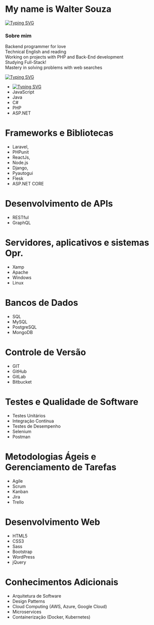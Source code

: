 # My name is Walter Souza

[![Typing SVG](https://readme-typing-svg.demolab.com?font=San+fransisco&pause=1000&color=F7310D&random=false&width=435&lines=I'm+a+backend+programmer)](https://git.io/typing-svg)

### Sobre mim
Backend programmer for love <br>
Technical English and reading <br>
Working on projects with PHP and Back-End development <br>
Studying Full-Stack! <br>
Mastery in solving problems with web searches <br>

[![Typing SVG](https://readme-typing-svg.demolab.com?font=San+fransisco&pause=1000&color=0013F7&random=false&width=435&lines=%23+Programming+languages)](https://git.io/typing-svg)                 
- [![Typing SVG](https://readme-typing-svg.demolab.com?font=San+fransisco&pause=1000&color=F70000&random=false&width=435&lines=Python)](https://git.io/typing-svg)                                     
- JavaScript                                    
- Java                                   
- C#                                 
- PHP                     
- ASP.NET  

 # Frameworks e Bibliotecas
- Laravel,
- PHPunit
- ReactJs,
- Node.js
- Django,
- Pyautogui
- Flesk
- ASP.NET CORE

# Desenvolvimento de APIs
- RESTful
- GraphQL

# Servidores, aplicativos e sistemas Opr.                                          
- Xamp
- Apache
- Windows
- Linux
  
# Bancos de Dados
- SQL
- MySQL
- PostgreSQL
- MongoDB

# Controle de Versão
- GIT
- GitHub
- GitLab
- Bitbucket

# Testes e Qualidade de Software
- Testes Unitários
- Integração Contínua
- Testes de Desempenho
- Selenium
- Postman

# Metodologias Ágeis e Gerenciamento de Tarefas
- Agile
- Scrum
- Kanban
- Jira
- Trello

# Desenvolvimento Web
- HTML5
- CSS3
- Sass
- Bootstrap
- WordPress
- jQuery

# Conhecimentos Adicionais
- Arquitetura de Software
- Design Patterns
- Cloud Computing (AWS, Azure, Google Cloud)
- Microservices
- Containerização (Docker, Kubernetes)
